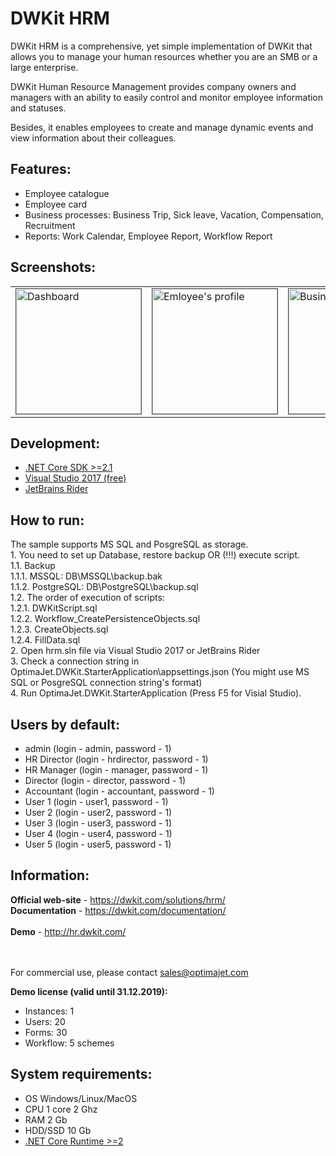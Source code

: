﻿DWKit HRM
==================

DWKit HRM is a comprehensive, yet simple implementation of DWKit that allows you to manage your human resources whether you are an SMB or a large enterprise.

DWKit Human Resource Management provides company owners and managers with an ability to easily control and monitor employee information and statuses.

Besides, it enables employees to create and manage dynamic events and view information about their colleagues.

<h2>Features:</h2>
<ul>
<li>Employee catalogue</li>
<li>Employee card</li>
<li>Business processes: Business Trip, Sick leave, Vacation, Compensation, Recruitment</li>
<li>Reports: Work Calendar, Employee Report, Workflow Report</li>
</ul>

<h2>Screenshots:</h2>
<table>
<tr>
	<td>
<img src="https://raw.githubusercontent.com/optimajet/HRM/master/Resources/Dashboard.png" alt="Dashboard" width="200" style="
    border: 1px solid;
    border-color: #3e4d5c;">
</td><td>
<img src="https://raw.githubusercontent.com/optimajet/HRM/master/Resources/EmployyeProfile.png" alt="Emloyee's profile" width="200" style="
	    border: 1px solid;
	    border-color: #3e4d5c;">
</td><td>
<img src="https://github.com/optimajet/HRM/blob/master/Resources/BusinessTrip.png" alt="Business Trip" width="200" style="
	    border: 1px solid;
	    border-color: #3e4d5c;">
		</td>
</tr>
</table>

<h2>Development:</h2>
<ul>
	<li><a href="https://www.microsoft.com/net/download">.NET Core SDK >=2.1</a></li>
	<li><a href="https://www.visualstudio.com/free-developer-offers/">Visual Studio 2017 (free)</a></li>
	<li><a href="https://www.jetbrains.com/rider/">JetBrains Rider</a></li>
</ul>

<h2>How to run:</h2>
The sample supports MS SQL and PosgreSQL as storage.<br/>
1. You need to set up Database, restore backup OR (!!!) execute script.<br/>
1.1. Backup<br/>
1.1.1. MSSQL: DB\MSSQL\backup.bak<br/>
1.1.2. PostgreSQL: DB\PostgreSQL\backup.sql<br/>
1.2. The order of execution of scripts:<br/>
1.2.1. DWKitScript.sql<br/>
1.2.2. Workflow_CreatePersistenceObjects.sql<br/>
1.2.3. CreateObjects.sql<br/>
1.2.4. FillData.sql<br/>
2. Open hrm.sln file via Visual Studio 2017 or JetBrains Rider<br/>
3. Check a connection string in OptimaJet.DWKit.StarterApplication\appsettings.json (You might use MS SQL or PosgreSQL connection string's format)<br/>
4. Run OptimaJet.DWKit.StarterApplication (Press F5 for Visial Studio).

<h2>Users by default:</h2>
<ul>
<li>admin (login - admin, password - 1)</li>
<li>HR Director (login - hrdirector, password - 1)</li>
<li>HR Manager (login - manager, password - 1)</li>
<li>Director (login - director, password - 1)</li>
<li>Accountant (login - accountant, password - 1)</li>
<li>User 1 (login - user1, password - 1)</li>
<li>User 2 (login - user2, password - 1)</li>
<li>User 3 (login - user3, password - 1)</li>
<li>User 4 (login - user4, password - 1)</li>
<li>User 5 (login - user5, password - 1)</li>
</ul>

<h2>Information:</h2>
<b>Official web-site</b> - <a href="https://dwkit.com/solutions/hrm/">https://dwkit.com/solutions/hrm/</a><br/>
<b>Documentation</b> - <a href="https://dwkit.com/documentation/">https://dwkit.com/documentation/</a><br/><br/>
<b>Demo</b> - <a href="http://hr.dwkit.com/">http://hr.dwkit.com/</a><br/>
<br/><br/>

For commercial use, please contact <a href="mailto:sales@optimajet.com?subject=DWKit question from github">sales@optimajet.com</a><br/>

<b>Demo license (valid until 31.12.2019):</b>
<ul>
<li>Instances: 1</li>
<li>Users: 20</li>
<li>Forms: 30</li>
<li>Workflow: 5 schemes</li>
</ul>

<h2>System requirements:</h2>
<ul>
	<li>OS Windows/Linux/MacOS</li>
	<li>CPU 1 core 2 Ghz</li>
	<li>RAM 2 Gb</li>
	<li>HDD/SSD 10 Gb</li>
	<li><a href="https://www.microsoft.com/net/download">.NET Core Runtime >=2</a></li>
</ul>
